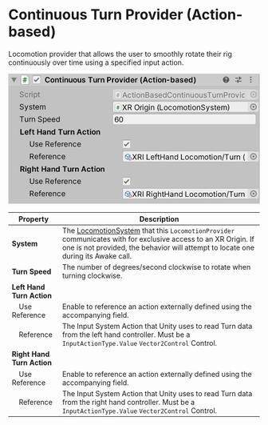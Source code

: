 # Continuous Turn Provider (Action-based)

Locomotion provider that allows the user to smoothly rotate their rig continuously over time using a specified input action.

![ActionBasedContinuousTurnProvider component](images/continuous-turn-provider-action-based.png)

| **Property** | **Description** |
|--|--|
| **System** | The [LocomotionSystem](locomotion-system.md) that this `LocomotionProvider` communicates with for exclusive access to an XR Origin. If one is not provided, the behavior will attempt to locate one during its Awake call. |
| **Turn Speed** | The number of degrees/second clockwise to rotate when turning clockwise. |
| **Left Hand Turn Action** | |
| &emsp;Use Reference | Enable to reference an action externally defined using the accompanying field. |
| &emsp;Reference | The Input System Action that Unity uses to read Turn data from the left hand controller. Must be a `InputActionType.Value` `Vector2Control` Control. |
| **Right Hand Turn Action** | |
| &emsp;Use Reference | Enable to reference an action externally defined using the accompanying field. |
| &emsp;Reference | The Input System Action that Unity uses to read Turn data from the right hand controller. Must be a `InputActionType.Value` `Vector2Control` Control. |
